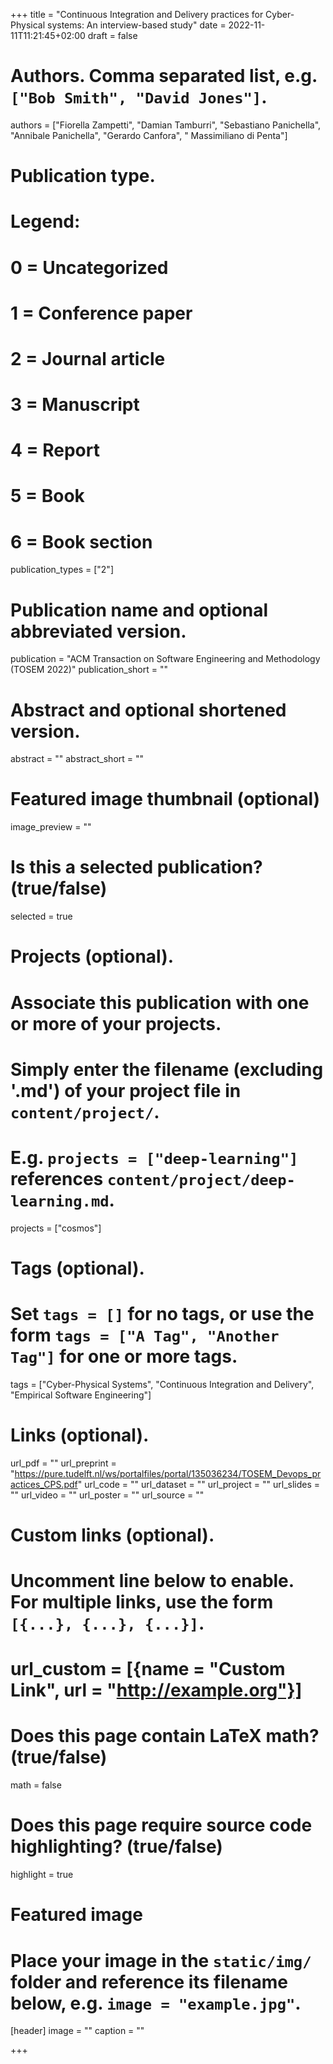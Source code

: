 +++
title = "Continuous Integration and Delivery practices for Cyber- Physical systems: An interview-based study"
date = 2022-11-11T11:21:45+02:00
draft = false

# Authors. Comma separated list, e.g. `["Bob Smith", "David Jones"]`.
authors = ["Fiorella Zampetti", "Damian Tamburri", "Sebastiano Panichella", "Annibale Panichella", "Gerardo Canfora", " Massimiliano di Penta"]

# Publication type.
# Legend:
# 0 = Uncategorized
# 1 = Conference paper
# 2 = Journal article
# 3 = Manuscript
# 4 = Report
# 5 = Book
# 6 = Book section
publication_types = ["2"]

# Publication name and optional abbreviated version.
publication = "ACM Transaction on Software Engineering and Methodology (TOSEM 2022)"
publication_short = ""

# Abstract and optional shortened version.
abstract = ""
abstract_short = ""

# Featured image thumbnail (optional)
image_preview = ""

# Is this a selected publication? (true/false)
selected = true

# Projects (optional).
#   Associate this publication with one or more of your projects.
#   Simply enter the filename (excluding '.md') of your project file in `content/project/`.
#   E.g. `projects = ["deep-learning"]` references `content/project/deep-learning.md`.
projects = ["cosmos"]

# Tags (optional).
#   Set `tags = []` for no tags, or use the form `tags = ["A Tag", "Another Tag"]` for one or more tags.
tags = ["Cyber-Physical Systems", "Continuous Integration and Delivery", "Empirical Software Engineering"]

# Links (optional).
url_pdf = ""
url_preprint = "https://pure.tudelft.nl/ws/portalfiles/portal/135036234/TOSEM_Devops_practices_CPS.pdf"
url_code = ""
url_dataset = ""
url_project = ""
url_slides = ""
url_video = ""
url_poster = ""
url_source = ""

# Custom links (optional).
#   Uncomment line below to enable. For multiple links, use the form `[{...}, {...}, {...}]`.
# url_custom = [{name = "Custom Link", url = "http://example.org"}]

# Does this page contain LaTeX math? (true/false)
math = false

# Does this page require source code highlighting? (true/false)
highlight = true

# Featured image
# Place your image in the `static/img/` folder and reference its filename below, e.g. `image = "example.jpg"`.
[header]
image = ""
caption = ""

+++
